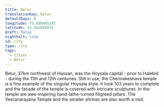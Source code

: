 ```yaml
---
title: Belur
translationKey: belur
defaultDays: 0
longitude: 75.860405297
latitude: 13.162856815
draft: false
nighthalt: true
id: city
type: city
tags:
  - Cities
  - Belur
---
```

Belur, 37km northwest of Hassan, was the Hoysala capital - prior to Halebid - during the 11th and 12th centuries. Still in use, the Chennakeshava temple is a fine example of the singular Hoysala style. It took 103 years to complete and the facade of the temple is covered with intricate sculptures. In the temple are awe-inspiring hand-lathe-turned filigreed pillars. The Veeranarayana Temple and the smaller shrines are also worth a visit. 